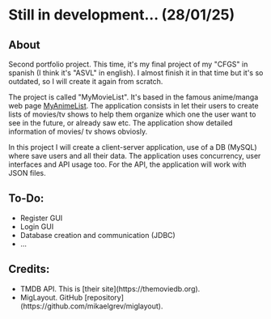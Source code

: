 <h1>Still in development... (28/01/25)</h1>
<h2>About</h2>
Second portfolio project. This time, it's my final project of my "CFGS" in spanish (I think it's "ASVL" in english). I almost finish it in that time but it's so outdated, so I will create it again from scratch.

The project is called "MyMovieList". It's based in the famous anime/manga web page [MyAnimeList](https://myanimelist.net). The application consists in let their users to
create lists of movies/tv shows to help them organize which one the user want to see in the future, or already saw etc. The application show detailed information of movies/
tv shows obviosly.

In this project I will create a client-server application, use of a DB (MySQL) where save users and all their data. The application uses concurrency, user interfaces and API usage too. For the API, the application will work with JSON files.

<h2>To-Do:</h2>
<ul>
  <li>Register GUI</li>
  <li>Login GUI</li>
  <li>Database creation and communication (JDBC)</li>
  <li>...</li>
</ul>

<h2>Credits:</h2>
<ul>
  <li>TMDB API. This is [their site](https://themoviedb.org).</li> 
  <li>MigLayout. GitHub [repository](https://github.com/mikaelgrev/miglayout).</li>
</ul>
